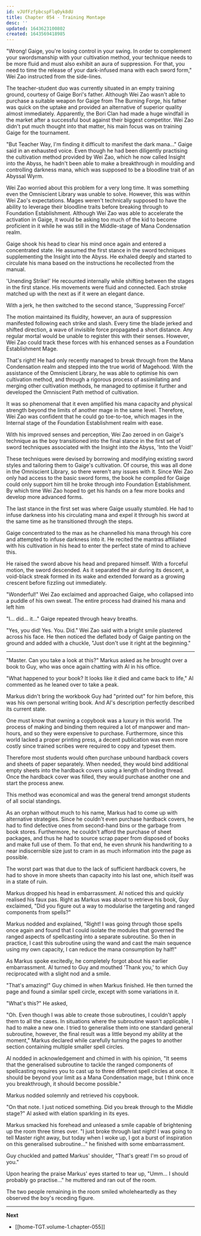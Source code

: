 ```yaml
---
id: vJUfFzfpbcspFlqOyk8dU
title: Chapter 054 - Training Montage
desc: ''
updated: 1643623100802
created: 1643569418985
---
```


"Wrong! Gaige, you're losing control in your swing. In order to complement your swordsmanship with your cultivation method, your technique needs to be more fluid and must also exhibit an aura of suppression. For that, you need to time the release of your dark-infused mana with each sword form," Wei Zao instructed from the side-lines.

The teacher-student duo was currently situated in an empty training ground, courtesy of Gaige Bori's father. Although Wei Zao wasn't able to purchase a suitable weapon for Gaige from The Burning Forge, his father was quick on the uptake and provided an alternative of superior quality almost immediately. Apparently, the Bori Clan had made a huge windfall in the market after a successful bout against their biggest competitor. Wei Zao didn't put much thought into that matter, his main focus was on training Gaige for the tournament.

"But Teacher Way, I'm finding it difficult to manifest the dark mana..." Gaige said in an exhausted voice. Even though he had been diligently practising the cultivation method provided by Wei Zao, which he now called Insight into the Abyss, he hadn't been able to make a breakthrough in moulding and controlling darkness mana, which was supposed to be a bloodline trait of an Abyssal Wyrm.

Wei Zao worried about this problem for a very long time. It was something even the Omniscient Library was unable to solve. However, this was within Wei Zao's expectations. Mages weren't technically supposed to have the ability to leverage their bloodline traits before breaking through to Foundation Establishment. Although Wei Zao was able to accelerate the activation in Gaige, it would be asking too much of the kid to become proficient in it while he was still in the Middle-stage of Mana Condensation realm.

Gaige shook his head to clear his mind once again and entered a concentrated state. He assumed the first stance in the sword techniques supplementing the Insight into the Abyss. He exhaled deeply and started to circulate his mana based on the instructions he recollected from the manual.

'Unending Strike!' He recounted internally while shifting between the stages in the first stance. His movements were fluid and connected. Each stroke matched up with the next as if it were an elegant dance.

With a jerk, he then switched to the second stance, 'Suppressing Force!'

The motion maintained its fluidity, however, an aura of suppression manifested following each strike and slash. Every time the blade jerked and shifted direction, a wave of invisible force propagated a short distance. Any regular mortal would be unable to register this with their senses. However, Wei Zao could track these forces with his enhanced senses as a Foundation Establishment Mage.

That's right! He had only recently managed to break through from the Mana Condensation realm and stepped into the true world of Magehood. With the assistance of the Omniscient Library, he was able to optimise his own cultivation method, and through a rigorous process of assimilating and merging other cultivation methods, he managed to optimise it further and developed the Omniscient Path method of cultivation.

It was so phenomenal that it even amplified his mana capacity and physical strength beyond the limits of another mage in the same level. Therefore, Wei Zao was confident that he could go toe-to-toe, which mages in the Internal stage of the Foundation Establishment realm with ease.

With his improved senses and perception, Wei Zao zeroed in on Gaige's technique as the boy transitioned into the final stance in the first set of sword techniques associated with the Insight into the Abyss, 'Into the Void!'

These techniques were devised by borrowing and modifying existing sword styles and tailoring them to Gaige's cultivation. Of course, this was all done in the Omniscient Library, so there weren't any issues with it. Since Wei Zao only had access to the basic sword forms, the book he compiled for Gaige could only support him till he broke through into Foundation Establishment. By which time Wei Zao hoped to get his hands on a few more books and develop more advanced forms.

The last stance in the first set was where Gaige usually stumbled. He had to infuse darkness into his circulating mana and expel it through his sword at the same time as he transitioned through the steps.

Gaige concentrated to the max as he channelled his mana through his core and attempted to infuse darkness into it. He recited the mantras affiliated with his cultivation in his head to enter the perfect state of mind to achieve this.

He raised the sword above his head and prepared himself. With a forceful motion, the sword descended. As it separated the air during its descent, a void-black streak formed in its wake and extended forward as a growing crescent before fizzling out immediately.

"Wonderful!" Wei Zao exclaimed and approached Gaige, who collapsed into a puddle of his own sweat. The entire process had drained his mana and left him 

"I... did... it..." Gaige repeated through heavy breaths.

"Yes, you did! Yes. You. Did." Wei Zao said with a bright smile plastered across his face. He then noticed the deflated body of Gaige panting on the ground and added with a chuckle, "Just don't use it right at the beginning."

____

"Master. Can you take a look at this?" Markus asked as he brought over a book to Guy, who was once again chatting with Al in his office.

"What happened to your book? It looks like it died and came back to life," Al commented as he leaned over to take a peak.

Markus didn't bring the workbook Guy had "printed out" for him before, this was his own personal writing book. And Al's description perfectly described its current state.

One must know that owning a copybook was a luxury in this world. The process of making and binding them required a lot of manpower and man-hours, and so they were expensive to purchase. Furthermore, since this world lacked a proper printing press, a decent publication was even more costly since trained scribes were required to copy and typeset them.

Therefore most students would often purchase unbound hardback covers and sheets of paper separately. When needed, they would bind additional empty sheets into the hardback covers using a length of binding thread. Once the hardback cover was filled, they would purchase another one and start the process anew.

This method was economical and was the general trend amongst students of all social standings.

As an orphan without much to his name, Markus had to come up with alternative strategies. Since he couldn't even purchase hardback covers, he had to find defective ones from second-hand bins or the garbage from book stores. Furthermore, he couldn't afford the purchase of sheet packages, and thus he had to source scrap paper from disposed of books and make full use of them. To that end, he even shrunk his handwriting to a near indiscernible size just to cram in as much information into the page as possible.

The worst part was that due to the lack of sufficient hardback covers, he had to shove in more sheets than capacity into his last one, which itself was in a state of ruin.

Markus dropped his head in embarrassment. Al noticed this and quickly realised his faux pas. Right as Markus was about to retrieve his book, Guy exclaimed, "Did you figure out a way to modularise the targeting and ranged components from spells?"

Markus nodded and explained, "Right! I was going through those spells once again and found that I could isolate the modules that governed the ranged aspects of spellcasting into a separate subroutine. So then in practice, I cast this subroutine using the wand and cast the main sequence using my own capacity, I can reduce the mana consumption by half!"

As Markus spoke excitedly, he completely forgot about his earlier embarrassment. Al turned to Guy and mouthed 'Thank you,' to which Guy reciprocated with a slight nod and a smile.

"That's amazing!" Guy chimed in when Markus finished. He then turned the page and found a similar spell circle, except with some variations in it.

"What's this?" He asked,

"Oh. Even though I was able to create those subroutines, I couldn't apply them to all the cases. In situations where the subroutine wasn't applicable, I had to make a new one. I tried to generalise them into one standard general subroutine, however, the final result was a little beyond my ability at the moment," Markus declared while carefully turning the pages to another section containing multiple smaller spell circles.

Al nodded in acknowledgement and chimed in with his opinion, "It seems that the generalised subroutine to tackle the ranged components of spellcasting requires you to cast up to three different spell circles at once. It should be beyond your limit as a Mana Condensation mage, but I think once you breakthrough, it should become possible."

Markus nodded solemnly and retrieved his copybook.

"On that note. I just noticed something. Did you break through to the Middle stage?" Al asked with elation sparkling in its eyes.

Markus smacked his forehead and unleased a smile capable of brightening up the room three times over. "I just broke through last night! I was going to tell Master right away, but today when I woke up, I got a burst of inspiration on this generalised subroutine..." he finished with some embarrassment.

Guy chuckled and patted Markus' shoulder, "That's great! I'm so proud of you."

Upon hearing the praise Markus' eyes started to tear up, "Umm... I should probably go practise..." he muttered and ran out of the room.

The two people remaining in the room smiled wholeheartedly as they observed the boy's receding figure.

____

**Next**
* [[home-TGT.volume-1.chapter-055]]